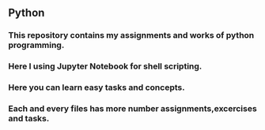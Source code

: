 ## Python
### This repository contains my assignments and works of python programming.
### Here I using Jupyter Notebook for shell scripting.
### Here you can learn easy tasks and concepts. 
### Each and every files has more number assignments,excercises and tasks.
